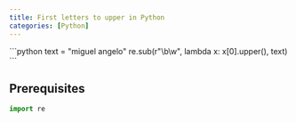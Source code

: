 ```yaml
---
title: First letters to upper in Python
categories: [Python]
---
```


<div markdown="1" class="ans">
```python
text = "miguel angelo"
re.sub(r"\b\w", lambda x: x[0].upper(), text)
```
</div>

## Prerequisites

```python
import re
```

